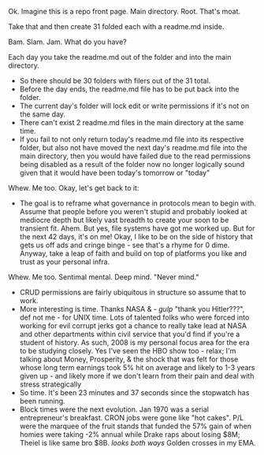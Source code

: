 Ok. Imagine this is a repo front page. Main directory. Root. That's moat.

Take that and then create 31 folded each with a readme.md inside.

Bam. Slam. Jam. What do you have?

Each day you take the readme.md out of the folder and into the main directory.

- So there should be 30 folders with filers out of the 31 total.
- Before the day ends, the readme.md file has to be put back into the folder.
- The current day's folder will lock edit or write permissions if it's not on the same day.
- There can't exist 2 readme.md files in the main directory at the same time.
- If you fail to not only return today's readme.md file into its respective folder, but also not have moved the next day's readme.md file into the main directory, then you would have failed due to the read permissions being disabled as a result of the folder now no longer logically sound given that it would have been today's tomorrow or "today"

Whew. Me too. Okay, let's get back to it:

- The goal is to reframe what governance in protocols mean to begin with. Assume that people before you weren't stupid and probably looked at mediocre depth but likely vast breadth to create your soon to be transient fit. Ahem. But yes, file systems have got me worked up. But for the next 42 days, it's on me! Okay, I like to be on the side of history that gets us off ads and cringe binge - see that's a rhyme for 0 dime. Anyway, take a leap of faith and build on top of platforms you like and trust as your personal infra.

Whew. Me too. Sentimal mental. Deep mind. "Never mind."

- CRUD permissions are fairly ubiquitous in structure so assume that to work.
- More interesting is time. Thanks NASA & - *gulp* "thank you Hitler???", def not me - for UNIX time. Lots of talented folks who were forced into working for evil corrupt jerks got a chance to really take lead at NASA and other departments within civil service that you'd find if you're a student of history. As such, 2008 is my personal focus area for the era to be studying closely. Yes I've seen the HBO show too - relax; I'm talking about Money, Prosperity, & the shock that was felt for those whose long term earnings took 5% hit on average and likely to 1-3 years given up - and likely more if we don't learn from their pain and deal with stress strategically
- So time. It's been 23 minutes and 37 seconds since the stopwatch has been running.
- Block times were the next evolution. Jan 1970 was a serial entrepreneur's breakfast. CRON jobs were gone like "hot cakes". P/L were the marquee of the fruit stands that funded the 57% gain of when homies were taking -2% annual while Drake raps about losing $8M; Theiel is like same bro $8B. *looks both ways* Golden crosses in my EMA.
